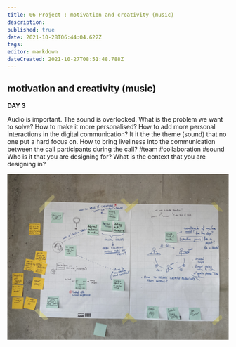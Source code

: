 ```yaml
---
title: 06 Project : motivation and creativity (music)
description: 
published: true
date: 2021-10-28T06:44:04.622Z
tags: 
editor: markdown
dateCreated: 2021-10-27T08:51:48.788Z
---
```


## motivation and creativity (music)

**DAY 3**

Audio is important. The sound is overlooked. What is the problem we want to solve? How to make it more personalised? How to add more personal interactions in the digital communication? It it the the theme (sound) that no one put a hard focus on. How to bring liveliness into the communication between the call participants during the call? #team #collaboration #sound 
Who is it that you are designing for? 
What is the context that you are designing in?

![img_8659.jpg](/day-3/img_8659.jpg)